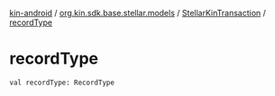 [kin-android](../../index.md) / [org.kin.sdk.base.stellar.models](../index.md) / [StellarKinTransaction](index.md) / [recordType](./record-type.md)

# recordType

`val recordType: RecordType`